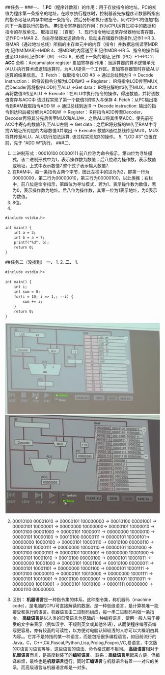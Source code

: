 
##任务一
###一、
1.**PC**（程序计数器）的作用：用于存放指令的地址。PC的初值为程序第一条指令的地址，在顺序执行程序时，控制器首先按程序计数器所指出的指令地址从内存中取出一条指令，然后分析和执行该指令，同时将PC的值加1指向下一条要执行的指令。
**IR**(指令寄存器)的作用：作为CPU运算过程中的数据和指令的存放单元。
取指过程：（百度）
1、现行指令地址送至存储器地址寄存器，记作PC->MAR
2、向主存储器发送读命令，启动主存储器作读操作,记作1->R
3、将MAR（通过地址总线）所指的主存单元中的内容（指令）井数据总线读至MDR内,记作M(MAR)->MDR
4、将MDR的内容送至IR,记作MDR->IR
5、指令的操作码送至CU译码,记作OP（IR）->CU
6、形成下一条的地址,记作（PC）+1->PC
2. **ACC**
全称：Accumulator register 累加寄存器
作用：当运算器的算术逻辑单元(ALU)执行算术或逻辑运算时，为ALU提供一个工作区。累加寄存器暂时存放ALU运算的结果信息。
3. Fetch： 截取指令LOD #3 -> 通过总线到达IR -> Decode instruction： IR将该指令分解为LOD和#3 -> Register： IR将指令LOD传至MUX,后Decoder再将指令LOD传至ALU ->Get data： IR将分解的#3传至MUX，MUX再将数值3传至ALU -> Execute：在ALU中执行指令的操作，得出数值，并将该数值寄存与ACC中
该过程实现了第一个数值3的输入与保存
4. Fetch：从PC输出指令到RAM截取指令ADD W -> 通过总线到达IR -> Decode instruction: 输出的指令到达IR后被分解为ADD和W -> Register：IR将指令ADD传至Decoder，Decoder再将其分先后传至MUX和ALU中，之后ALU将其传至ACC，使先前在ACC中寄存的数值7传至ALU左侧 -> Get data：之后IR将分解的W传至RAM中寻找W地址所对应的内容数值3并取出 -> Execute: 数值3通过总线传至MUX，MUX将其传至ALU，ALU执行加法运算.
该过程实现加3的操作。
5. “LOD #3” 位置在前，先于 “ADD W”执行。
###二、
1. 二进制形式：00010100 00000111
前八位称为命令指示，第四位为寻址模式，该二进制形式中为1，表示操作数为数值；后八位称为操作数，表示数值或地址，上式中表示数值7.整个式子表示输入数值7.
2. 在RAM中，每一条指令占两个字节，因此左栏中的进为为2，即第一行为00000000，第二行为00000010，第三行为00000100，以此类推；右栏中，前八位是命令指示，第四位为寻址模式，若为1，表示操作数为数值，若为0，表示操作数为地址。后八位为操作数，其第一位为1表示地址，为0表示为数值。
3. 8位。
4. 
```
#include <stdio.h>

int main() {
    int a = 3;
    int b = a + 7;
    printf("%d", b);
    return 0;
}
```
##任务二（没找到） 
**一、**
1. 
2. 
**二、**
1. 
```
#include <stdio.h>

int main() {
    int i;
    int sum = 0;
    for(i = 10; i => 1,; --i) {
        sum += i;
    }
    return 0;
}
```
![](kk.jpg)
![](qq.jpg)

2.  00010100 00001010 -> 00000101 100000000 ->       00010100 00001001 -> 00000101 10000001 -> 00000000 10000000-> 00000101 10000010 -> 00010100 00001000 -> 00000101 10000011 -> 00000000 10000010 -> 00000101 10000100 -> 00010100 00000111 -> 00000101 10000101-> 00000000 10000100 -> 00000101 10000110 -> 00010100 00000110 -> 00000101 10000111 -> 00000000 10000110 -> 00000101 10001000 -> 00010100 00000101 -> 00000101 10001001 -> 00000000 10001000 -> 00000101 10001010 -> 00010100 00000100 -> 00000101 10001011 -> 00000000 10001000 -> 00000101 10001100 -> 00010100 00000011 -> 00000101 10001101 -> 00000000 10001100 -> 00000101 10001111 -> 00010100 00000010 -> 00000101 10010000 -> 00000000 10001111 -> 00000101 10010001 -> 00010100 00000001 -> 00000101 10010011 -> 00000000 10010001 -> 00000101 10010100 -> 00001111 00000000 -> 00001110 00000000.

3. 区别： **机器语言**是一种指令集的体系。这种指令集，称机器码（machine code），是电脑的CPU可直接解读的数据。是一种低级语言，是计算机唯一能接受和执行的语言。机器语言由二进制码组成，每一串二进制码叫做一条指令。
**高级语言**是以人类的日常语言为基础的一种编程语言，使用一般人易于接受的文字来表示（例如汉字、不规则英文或其他外语），从而使程序编写员编写更容易，亦有较高的可读性，以方便对电脑认知较浅的人亦可以大概明白其内容。。它并不是特指的某一种语言，而是包括很多编程语言，如目前流行的Java，C，C++,C#,Pascal,Python,Lisp,Prolog,Foxpro,VC,易语言，中文版的C语言习语言等等，这些语言的语法、命令格式都不相同。
**高级语言**相对于**机器语言**而言，是高度封装了的**编程语言**。
联系：**高级语言**用起来方便，但编译麻烦，最终也是**机器语言**运行。同时**汇编语言**与机器语言有着一一对应的关系，而高级语言与机器语言却是一对多。